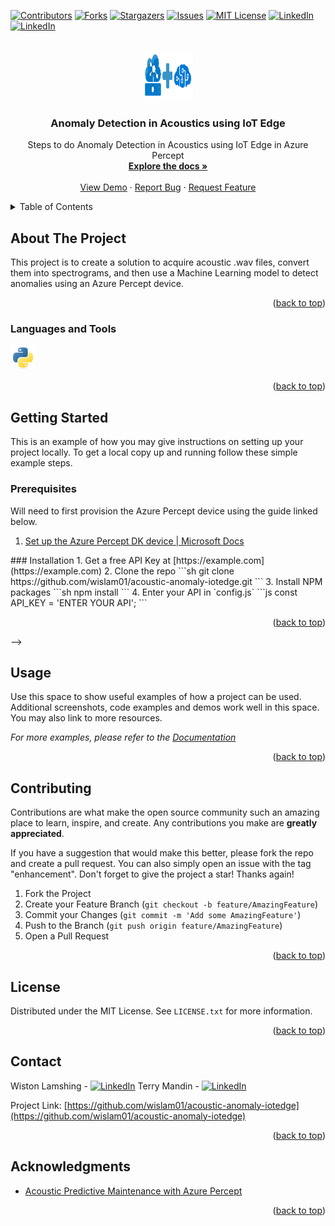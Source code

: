 <div id="top"></div>
<!--
*** Thanks for checking out the Best-README-Template. If you have a suggestion
*** that would make this better, please fork the repo and create a pull request
*** or simply open an issue with the tag "enhancement".
*** Don't forget to give the project a star!
*** Thanks again! Now go create something AMAZING! :D
-->



<!-- PROJECT SHIELDS -->
<!--
*** I'm using markdown "reference style" links for readability.
*** Reference links are enclosed in brackets [ ] instead of parentheses ( ).
*** See the bottom of this document for the declaration of the reference variables
*** for contributors-url, forks-url, etc. This is an optional, concise syntax you may use.
*** https://www.markdownguide.org/basic-syntax/#reference-style-links
-->
[![Contributors][contributors-shield]][contributors-url]
[![Forks][forks-shield]][forks-url]
[![Stargazers][stars-shield]][stars-url]
[![Issues][issues-shield]][issues-url]
[![MIT License][license-shield]][license-url]
[![LinkedIn][linkedin-shield]][linkedin-wiston-url]
[![LinkedIn][linkedin-shield]][linkedin-terry-url]



<!-- PROJECT LOGO -->
<br />
<div align="center">
  <a href="https://github.com/wislam01/acoustic-anomaly-iotedge">
    <img src="images/logo.png" alt="Logo" width="80" height="80">
  </a>

<h3 align="center">Anomaly Detection in Acoustics using IoT Edge</h3>

  <p align="center">
    Steps to do Anomaly Detection in Acoustics using IoT Edge in Azure Percept
    <br />
    <a href="https://github.com/wislam01/acoustic-anomaly-iotedge"><strong>Explore the docs »</strong></a>
    <br />
    <br />
    <a href="https://github.com/wislam01/acoustic-anomaly-iotedge">View Demo</a>
    ·
    <a href="https://github.com/wislam01/acoustic-anomaly-iotedge/issues">Report Bug</a>
    ·
    <a href="https://github.com/wislam01/acoustic-anomaly-iotedge/issues">Request Feature</a>
  </p>
</div>



<!-- TABLE OF CONTENTS -->
<details>
  <summary>Table of Contents</summary>
  <ol>
    <li>
      <a href="#about-the-project">About The Project</a>
      <ul>
        <li><a href="#Languages and Tools">Built With</a></li>
      </ul>
    </li>
    <li>
      <a href="#getting-started">Getting Started</a>
      <ul>
        <li><a href="#prerequisites">Prerequisites</a></li>
        <li><a href="#installation">Installation</a></li>
      </ul>
    </li>
    <li><a href="#usage">Usage</a></li>
    <li><a href="#roadmap">Roadmap</a></li>
    <li><a href="#contributing">Contributing</a></li>
    <li><a href="#license">License</a></li>
    <li><a href="#contact">Contact</a></li>
    <li><a href="#acknowledgments">Acknowledgments</a></li>
  </ol>
</details>



<!-- ABOUT THE PROJECT -->
## About The Project

This project is to create a solution to acquire acoustic .wav files, convert them into spectrograms, and then use a Machine Learning model to detect anomalies using an Azure Percept device. 

<p align="right">(<a href="#top">back to top</a>)</p>



### Languages and Tools

<p align="left"> <a href="https://www.python.org" target="_blank" rel="noreferrer"> <img src="https://raw.githubusercontent.com/devicons/devicon/master/icons/python/python-original.svg" alt="python" width="40" height="40"/> </a> </p>

<p align="right">(<a href="#top">back to top</a>)</p>


<!-- GETTING STARTED -->
## Getting Started

This is an example of how you may give instructions on setting up your project locally.
To get a local copy up and running follow these simple example steps.

### Prerequisites

Will need to first provision the Azure Percept device using the guide linked below. 
1. [Set up the Azure Percept DK device | Microsoft Docs](https://docs.microsoft.com/en-us/azure/azure-percept/quickstart-percept-dk-set-up)

<!-->
### Installation

1. Get a free API Key at [https://example.com](https://example.com)
2. Clone the repo
   ```sh
   git clone https://github.com/wislam01/acoustic-anomaly-iotedge.git
   ```
3. Install NPM packages
   ```sh
   npm install
   ```
4. Enter your API in `config.js`
   ```js
   const API_KEY = 'ENTER YOUR API';
   ```

<p align="right">(<a href="#top">back to top</a>)</p>

-->

<!-- USAGE EXAMPLES -->
## Usage

Use this space to show useful examples of how a project can be used. Additional screenshots, code examples and demos work well in this space. You may also link to more resources.

_For more examples, please refer to the [Documentation](https://example.com)_

<p align="right">(<a href="#top">back to top</a>)</p>



<!-- ROADMAP
## Roadmap

- [ ] Feature 1
- [ ] Feature 2
- [ ] Feature 3
    - [ ] Nested Feature

See the [open issues](https://github.com/wislam01/acoustic-anomaly-iotedge/issues) for a full list of proposed features (and known issues).

<p align="right">(<a href="#top">back to top</a>)</p>

-->

<!-- CONTRIBUTING -->
## Contributing

Contributions are what make the open source community such an amazing place to learn, inspire, and create. Any contributions you make are **greatly appreciated**.

If you have a suggestion that would make this better, please fork the repo and create a pull request. You can also simply open an issue with the tag "enhancement".
Don't forget to give the project a star! Thanks again!

1. Fork the Project
2. Create your Feature Branch (`git checkout -b feature/AmazingFeature`)
3. Commit your Changes (`git commit -m 'Add some AmazingFeature'`)
4. Push to the Branch (`git push origin feature/AmazingFeature`)
5. Open a Pull Request

<p align="right">(<a href="#top">back to top</a>)</p>



<!-- LICENSE -->
## License

Distributed under the MIT License. See `LICENSE.txt` for more information.

<p align="right">(<a href="#top">back to top</a>)</p>



<!-- CONTACT -->
## Contact

Wiston Lamshing - [![LinkedIn][linkedin-shield]][linkedin-wiston-url]
Terry Mandin - [![LinkedIn][linkedin-shield]][linkedin-terry-url]

Project Link: [https://github.com/wislam01/acoustic-anomaly-iotedge](https://github.com/wislam01/acoustic-anomaly-iotedge)

<p align="right">(<a href="#top">back to top</a>)</p>



<!-- ACKNOWLEDGMENTS -->
## Acknowledgments

* [Acoustic Predictive Maintenance with Azure Percept](https://github.com/christian-vorhemus/azure-percept-iot-edge)


<p align="right">(<a href="#top">back to top</a>)</p>



<!-- MARKDOWN LINKS & IMAGES -->
<!-- https://www.markdownguide.org/basic-syntax/#reference-style-links -->
[contributors-shield]: https://img.shields.io/github/contributors/wislam01/acoustic-anomaly-iotedge.svg?style=for-the-badge
[contributors-url]: https://github.com/wislam01/acoustic-anomaly-iotedge/graphs/contributors
[forks-shield]: https://img.shields.io/github/forks/wislam01/acoustic-anomaly-iotedge.svg?style=for-the-badge
[forks-url]: https://github.com/wislam01/acoustic-anomaly-iotedge/network/members
[stars-shield]: https://img.shields.io/github/stars/wislam01/acoustic-anomaly-iotedge.svg?style=for-the-badge
[stars-url]: https://github.com/wislam01/acoustic-anomaly-iotedge/stargazers
[issues-shield]: https://img.shields.io/github/issues/wislam01/acoustic-anomaly-iotedge.svg?style=for-the-badge
[issues-url]: https://github.com/wislam01/acoustic-anomaly-iotedge/issues
[license-shield]: https://img.shields.io/github/license/wislam01/acoustic-anomaly-iotedge.svg?style=for-the-badge
[license-url]: https://github.com/wislam01/acoustic-anomaly-iotedge/blob/master/LICENSE.txt
[linkedin-shield]: https://img.shields.io/badge/-LinkedIn-black.svg?style=for-the-badge&logo=linkedin&colorB=555
[linkedin-wiston-url]: https://linkedin.com/in/wiston-lamshing
[linkedin-terry-url]: https://linkedin.com/in/terry-mandin
[product-screenshot]: images/screenshot.png
[Python-url]: https://www.python.org
